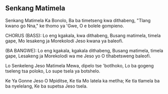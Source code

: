 ## Senkang Matimela

Senkang Matimela Ka Bonolo,
Ba ba timetseng kwa dithabeng,
"Tlang kwano go Nna," ke thomo ya 'Gwe,
O e bolele gompieno.

CHORUS
(BASS):
Lo eng kgakala, kwa dithabeng,
Busang matimela, timela gape,
Mo lesakeng ja Morekolodi
Jeso kwana ya baleofi.

(BA BANGWE):
Lo eng kgakala, kgakala dithabeng,
Busang matimela, timela gape,
Lesakeng ja Morekolodi wa me
Jeso yo O tlhabetsweng baleofi.

Lo Senkeleng Jeso Matimela
Mewa, dipelo tse 'botlhoko,
Lo ba gogeng tseleng tsa poloko,
Lo supe tsela ya botshelo.

Ke Ya Gonne Jeso O Mpiditse,
Ke tla Mo latela ka metlha;
Ke tla tlamela ba ba nyelelang,
Ke ba supetsa Jeso tsela.
